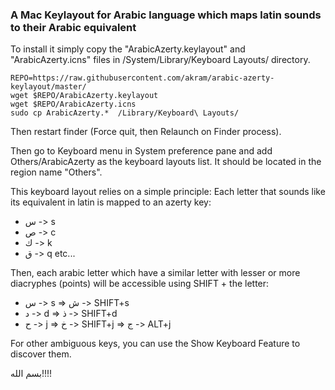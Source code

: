 ### A Mac Keylayout for Arabic language which maps latin sounds to their Arabic equivalent

To install it simply copy the "ArabicAzerty.keylayout" and "ArabicAzerty.icns" files in /System/Library/Keyboard Layouts/ directory.

    REPO=https://raw.githubusercontent.com/akram/arabic-azerty-keylayout/master/
    wget $REPO/ArabicAzerty.keylayout
    wget $REPO/ArabicAzerty.icns
    sudo cp ArabicAzerty.*  /Library/Keyboard\ Layouts/

Then restart finder (Force quit, then Relaunch on Finder process).

Then go to Keyboard menu in System preference pane and add Others/ArabicAzerty as the keyboard layouts list. It should be located in the region name "Others".

This keyboard layout relies on a simple principle: Each letter that sounds like its equivalent in latin is mapped to an azerty key:
- س -> s
- ص -> c
- ك -> k
- ق -> q
etc...

Then, each arabic letter which have a similar letter with lesser or more diacryphes (points) will be accessible using SHIFT + the letter:
- س -> s => ش -> SHIFT+s
- د -> d => ذ -> SHIFT+d
- ح -> j => خ -> SHIFT+j => ج -> ALT+j

For other ambiguous keys, you can use the Show Keyboard Feature to discover them. 


بسم الله!!!!

